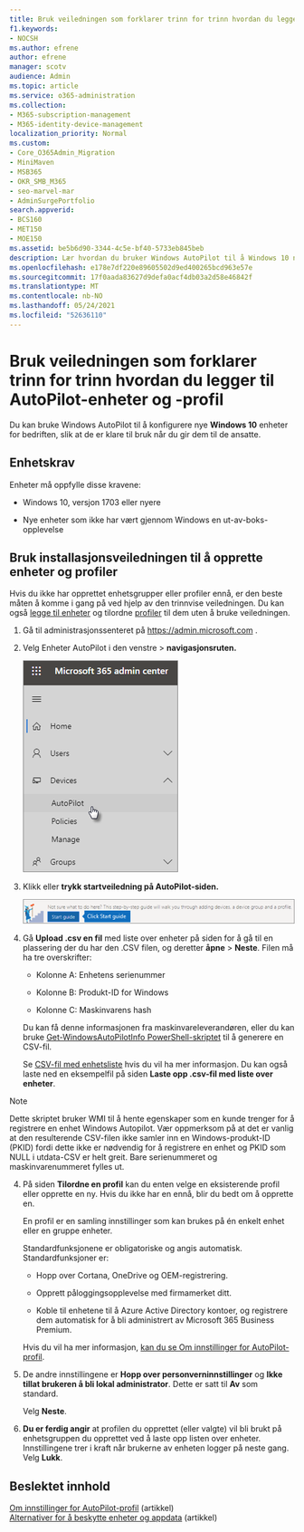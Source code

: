```yaml
---
title: Bruk veiledningen som forklarer trinn for trinn hvordan du legger til AutoPilot-enheter og -profil
f1.keywords:
- NOCSH
ms.author: efrene
author: efrene
manager: scotv
audience: Admin
ms.topic: article
ms.service: o365-administration
ms.collection:
- M365-subscription-management
- M365-identity-device-management
localization_priority: Normal
ms.custom:
- Core_O365Admin_Migration
- MiniMaven
- MSB365
- OKR_SMB_M365
- seo-marvel-mar
- AdminSurgePortfolio
search.appverid:
- BCS160
- MET150
- MOE150
ms.assetid: be5b6d90-3344-4c5e-bf40-5733eb845beb
description: Lær hvordan du bruker Windows AutoPilot til å Windows 10 nye enheter for bedriften, slik at de er klare til bruk for ansatte.
ms.openlocfilehash: e178e7df220e89605502d9ed400265bcd963e57e
ms.sourcegitcommit: 17f0aada83627d9defa0acf4db03a2d58e46842f
ms.translationtype: MT
ms.contentlocale: nb-NO
ms.lasthandoff: 05/24/2021
ms.locfileid: "52636110"
---
```

# <a name="use-the-step-by-step-guide-to-add-autopilot-devices-and-profile"></a>Bruk veiledningen som forklarer trinn for trinn hvordan du legger til AutoPilot-enheter og -profil

Du kan bruke Windows AutoPilot til å konfigurere nye **Windows 10** enheter for bedriften, slik at de er klare til bruk når du gir dem til de ansatte.
  
## <a name="device-requirements"></a>Enhetskrav

Enheter må oppfylle disse kravene:
  
- Windows 10, versjon 1703 eller nyere
    
- Nye enheter som ikke har vært gjennom Windows en ut-av-boks-opplevelse
    
## <a name="use-the-setup-guide-to-create-devices-and-profiles"></a>Bruk installasjonsveiledningen til å opprette enheter og profiler

Hvis du ikke har opprettet enhetsgrupper eller profiler ennå, er den beste måten å komme i gang på ved hjelp av den trinnvise veiledningen. Du kan også [legge til enheter](create-and-edit-autopilot-devices.md) og tilordne [profiler](create-and-edit-autopilot-profiles.md) til dem uten å bruke veiledningen. 
  
1. Gå til administrasjonssenteret på <a href="https://go.microsoft.com/fwlink/p/?linkid=837890" target="_blank">https://admin.microsoft.com</a> .

2. Velg Enheter AutoPilot  i den venstre \> **navigasjonsruten.**

    ![Velg enheter i administrasjonssenteret, og velg deretter AutoPilot.](../media/AutoPilot.png)
  
2. Klikk eller **trykk startveiledning på AutoPilot-siden.** 
    
    ![Click Start guide for step-by-step instructions for Autopilot.](../media/31662655-d1e6-437d-87ea-c0dec5da56f7.png)
  
3. Gå **Upload .csv en fil** med liste over enheter på siden for å gå til en plassering der du har den .CSV filen, og deretter **åpne** \> **Neste**. Filen må ha tre overskrifter:
    
    - Kolonne A: Enhetens serienummer
    
    - Kolonne B: Produkt-ID for Windows
    
    - Kolonne C: Maskinvarens hash
    
    Du kan få denne informasjonen fra maskinvareleverandøren, eller du kan bruke [Get-WindowsAutoPilotInfo PowerShell-skriptet](https://www.powershellgallery.com/packages/Get-WindowsAutoPilotInfo) til å generere en CSV-fil. 
    
    Se [CSV-fil med enhetsliste](../admin/misc/device-list.md) hvis du vil ha mer informasjon. Du kan også laste ned en eksempelfil på siden **Laste opp .csv-fil med liste over enheter**. 
    
> [!NOTE]
> Dette skriptet bruker WMI til å hente egenskaper som en kunde trenger for å registrere en enhet Windows Autopilot. Vær oppmerksom på at det er vanlig at den resulterende CSV-filen ikke samler inn en Windows-produkt-ID (PKID) fordi dette ikke er nødvendig for å registrere en enhet og PKID som NULL i utdata-CSV er helt greit. Bare serienummeret og maskinvarenummeret fylles ut.
    
4. På siden **Tilordne en profil** kan du enten velge en eksisterende profil eller opprette en ny. Hvis du ikke har en ennå, blir du bedt om å opprette en. 
    
    En profil er en samling innstillinger som kan brukes på én enkelt enhet eller en gruppe enheter.
    
    Standardfunksjonene er obligatoriske og angis automatisk. Standardfunksjoner er:
    
    - Hopp over Cortana, OneDrive og OEM-registrering.
    
    - Opprett påloggingsopplevelse med firmamerket ditt.
    
    - Koble til enhetene til å Azure Active Directory kontoer, og registrere dem automatisk for å bli administrert av Microsoft 365 Business Premium.
    
    Hvis du vil ha mer informasjon, [kan du se Om innstillinger for AutoPilot-profil](autopilot-profile-settings.md). 
    
5. De andre innstillingene er **Hopp over personverninnstillinger** og **Ikke tillat brukeren å bli lokal administrator**. Dette er satt til **Av** som standard. 
    
    Velg **Neste**.
    
6. **Du er ferdig angir** at profilen du opprettet (eller valgte) vil bli brukt på enhetsgruppen du opprettet ved å laste opp listen over enheter. Innstillingene trer i kraft når brukerne av enheten logger på neste gang. Velg **Lukk**.

## <a name="related-content"></a>Beslektet innhold

[Om innstillinger for AutoPilot-profil](autopilot-profile-settings.md) (artikkel)\
[Alternativer for å beskytte enheter og appdata](../admin/devices/choose-device-security.md) (artikkel)
